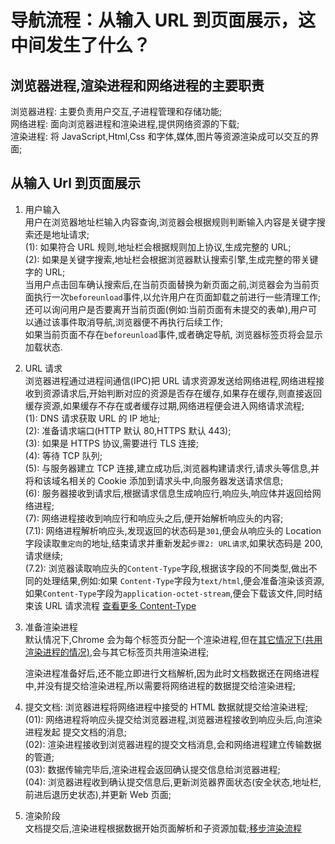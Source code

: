 # 导航流程：从输入 URL 到页面展示，这中间发生了什么？

## 浏览器进程,渲染进程和网络进程的主要职责

浏览器进程: 主要负责用户交互,子进程管理和存储功能;  
网络进程: 面向浏览器进程和渲染进程,提供网络资源的下载;  
渲染进程: 将 JavaScript,Html,Css 和字体,媒体,图片等资源渲染成可以交互的界面;

## 从输入 Url 到页面展示

1. 用户输入  
   用户在浏览器地址栏输入内容查询,浏览器会根据规则判断输入内容是关键字搜索还是地址请求;  
   (1): 如果符合 URL 规则,地址栏会根据规则加上协议,生成完整的 URL;  
   (2): 如果是关键字搜索,地址栏会根据浏览器默认搜索引擎,生成完整的带关键字的 URL;  
   当用户点击回车确认搜索后,在当前页面替换为新页面之前,浏览器会为当前页面执行一次`beforeunload`事件,以允许用户在页面卸载之前进行一些清理工作;  
   还可以询问用户是否要离开当前页面(例如:当前页面有未提交的表单),用户可以通过该事件取消导航,浏览器便不再执行后续工作;  
   如果当前页面不存在`beforeunload`事件,或者确定导航, 浏览器标签页将会显示加载状态.
2. URL 请求  
   浏览器进程通过进程间通信(IPC)把 URL 请求资源发送给网络进程,网络进程接收到资源请求后,开始判断对应的资源是否存在缓存,如果存在缓存,则直接返回缓存资源,如果缓存不存在或者缓存过期,网络进程便会进入网络请求流程;  
   (1): DNS 请求获取 URL 的 IP 地址;  
   (2): 准备请求端口(HTTP 默认 80,HTTPS 默认 443);  
   (3): 如果是 HTTPS 协议,需要进行 TLS 连接;  
   (4): 等待 TCP 队列;  
   (5): 与服务器建立 TCP 连接,建立成功后,浏览器构建请求行,请求头等信息,并将和该域名相关的 Cookie 添加到请求头中,向服务器发送请求信息;  
   (6): 服务器接收到请求后,根据请求信息生成响应行,响应头,响应体并返回给网络进程;  
   (7): 网络进程接收到响应行和响应头之后,便开始解析响应头的内容;  
   (7.1): 网络进程解析响应头,发现返回的状态码是`301`,便会从响应头的 Location 字段读取`重定向`的地址,结束请求并重新发起`步骤2: URL请求`,如果状态码是 200,请求继续;  
   (7.2): 浏览器读取响应头的`Content-Type`字段,根据该字段的不同类型,做出不同的处理结果,例如:如果 `Content-Type`字段为`text/html`,便会准备渲染该资源,如果`Content-Type`字段为`application-octet-stream`,便会下载该文件,同时结束该 URL 请求流程 [查看更多 Content-Type](https://developer.mozilla.org/zh-CN/docs/Web/HTTP/Basics_of_HTTP/MIME_types)

3. 准备渲染进程  
   默认情况下,Chrome 会为每个标签页分配一个渲染进程,但在[其它情况下(共用渲染进程的情况)](./01-Chrome架构:%20仅仅打开一个页面,%20为什么会有四个进程.md),会与其它标签页共用渲染进程;

   渲染进程准备好后,还不能立即进行文档解析,因为此时文档数据还在网络进程中,并没有提交给渲染进程,所以需要将网络进程的数据提交给渲染进程;

4. 提交文档: 浏览器进程将网络进程中接受的 HTML 数据就提交给渲染进程;  
   (01): 网络进程将响应头提交给浏览器进程,浏览器进程接收到响应头后,向渲染进程发起 提交文档的消息;  
   (02): 渲染进程接收到浏览器进程的提交文档消息,会和网络进程建立传输数据的管道;  
   (03): 数据传输完毕后,渲染进程会返回确认提交信息给浏览器进程;  
   (04): 浏览器进程收到确认提交信息后,更新浏览器界面状态(安全状态,地址栏,前进后退历史状态),并更新 Web 页面;

5. 渲染阶段  
   文档提交后,渲染进程根据数据开始页面解析和子资源加载;[移步渲染流程](./05-渲染流程:%20HTML、CSS和JavaScript，是如何变成页面的？.md)
